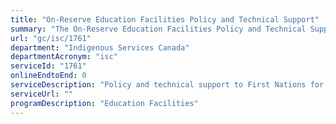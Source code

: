```yaml
---
title: "On-Reserve Education Facilities Policy and Technical Support"
summary: "The On-Reserve Education Facilities Policy and Technical Support service from Indigenous Services Canada is not available end-to-end online, according to the GC Service Inventory."
url: "gc/isc/1761"
department: "Indigenous Services Canada"
departmentAcronym: "isc"
serviceId: "1761"
onlineEndtoEnd: 0
serviceDescription: "Policy and technical support to First Nations for the planning, procurement, design, acquisition, construction, operation, maintenance, monitoring and decommissioning of education facilities community infrastructure"
serviceUrl: ""
programDescription: "Education Facilities"
---
```

